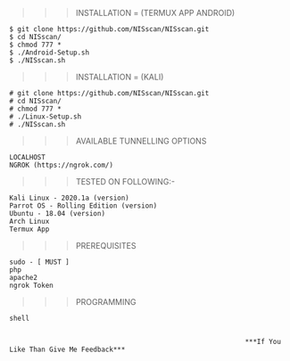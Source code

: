 >>> INSTALLATION = (TERMUX APP ANDROID) 

    $ git clone https://github.com/NISscan/NISscan.git
    $ cd NISscan/
    $ chmod 777 *
    $ ./Android-Setup.sh
    $ ./NISscan.sh

>>> INSTALLATION = (KALI) 

    # git clone https://github.com/NISscan/NISscan.git
    # cd NISscan/
    # chmod 777 *
    # ./Linux-Setup.sh
    # ./NISscan.sh

>>> AVAILABLE TUNNELLING OPTIONS

    LOCALHOST
    NGROK (https://ngrok.com/)

>>> TESTED ON FOLLOWING:-

    Kali Linux - 2020.1a (version)
    Parrot OS - Rolling Edition (version)
    Ubuntu - 18.04 (version)
    Arch Linux
    Termux App

>>> PREREQUISITES

    sudo - [ MUST ]
    php
    apache2
    ngrok Token
    
>>> PROGRAMMING

    shell
    
                                                       
                                                               ***If You Like Than Give Me Feedback***
           
